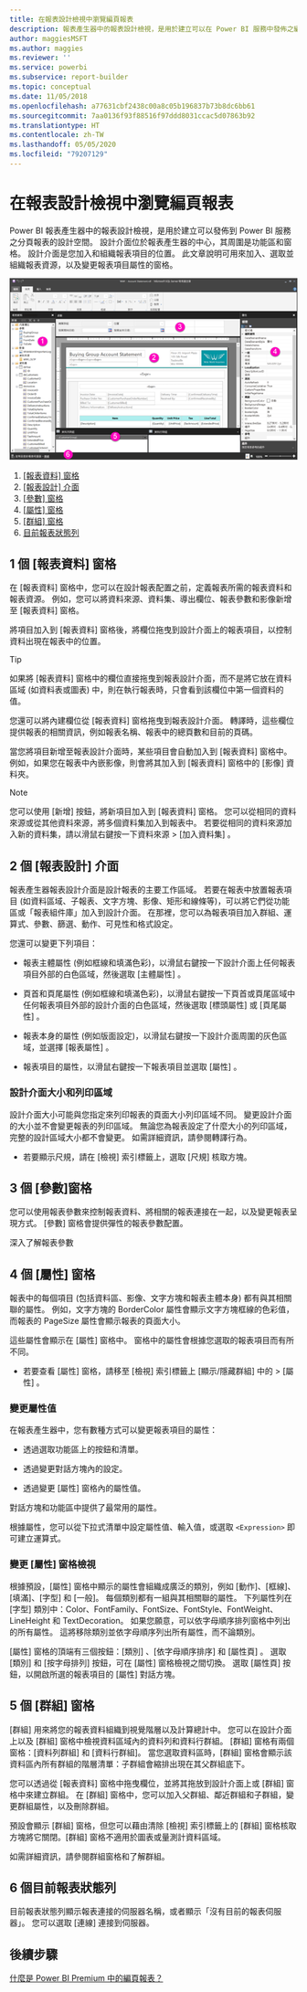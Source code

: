 ```yaml
---
title: 在報表設計檢視中瀏覽編頁報表
description: 報表產生器中的報表設計檢視，是用於建立可以在 Power BI 服務中發佈之編頁報表的設計空間。
author: maggiesMSFT
ms.author: maggies
ms.reviewer: ''
ms.service: powerbi
ms.subservice: report-builder
ms.topic: conceptual
ms.date: 11/05/2018
ms.openlocfilehash: a77631cbf2438c00a8c05b196837b73b8dc6bb61
ms.sourcegitcommit: 7aa0136f93f88516f97ddd8031ccac5d07863b92
ms.translationtype: HT
ms.contentlocale: zh-TW
ms.lasthandoff: 05/05/2020
ms.locfileid: "79207129"
---
```

# <a name="getting-around-in-report-design-view-for-paginated-reports"></a>在報表設計檢視中瀏覽編頁報表

Power BI 報表產生器中的報表設計檢視，是用於建立可以發佈到 Power BI 服務之分頁報表的設計空間。 設計介面位於報表產生器的中心，其周圍是功能區和窗格。 設計介面是您加入和組織報表項目的位置。 此文章說明可用來加入、選取並組織報表資源，以及變更報表項目屬性的窗格。  

![報表產生器報表設計檢視](media/paginated-reports-report-design-view/power-bi-paginated-report-design-view.png)

1. [[報表資料] 窗格](#1-report-data-pane) 
2. [[報表設計] 介面](#2-report-design-surface)  
3. [[參數] 窗格](#3-parameters-pane) 
4. [[屬性] 窗格](#4-properties-pane) 
5. [[群組] 窗格](#5-grouping-pane) 
6. [目前報表狀態列](#6-current-report-status-bar)  
  
## <a name="1-report-data-pane"></a>1 個 [報表資料] 窗格  
 在 [報表資料] 窗格中，您可以在設計報表配置之前，定義報表所需的報表資料和報表資源。 例如，您可以將資料來源、資料集、導出欄位、報表參數和影像新增至 [報表資料] 窗格。  
  
 將項目加入到 [報表資料] 窗格後，將欄位拖曳到設計介面上的報表項目，以控制資料出現在報表中的位置。  
  
> [!TIP]  
>  如果將 [報表資料] 窗格中的欄位直接拖曳到報表設計介面，而不是將它放在資料區域 (如資料表或圖表) 中，則在執行報表時，只會看到該欄位中第一個資料的值。  
  
 您還可以將內建欄位從 [報表資料] 窗格拖曳到報表設計介面。 轉譯時，這些欄位提供報表的相關資訊，例如報表名稱、報表中的總頁數和目前的頁碼。  
  
 當您將項目新增至報表設計介面時，某些項目會自動加入到 [報表資料] 窗格中。 例如，如果您在報表中內嵌影像，則會將其加入到 [報表資料] 窗格中的 [影像] 資料夾。  
  
> [!NOTE]  
>  您可以使用 [新增]  按鈕，將新項目加入到 [報表資料] 窗格。 您可以從相同的資料來源或從其他資料來源，將多個資料集加入到報表中。 若要從相同的資料來源加入新的資料集，請以滑鼠右鍵按一下資料來源 > [加入資料集]  。  
  
## <a name="2-report-design-surface"></a>2 個 [報表設計] 介面  
 報表產生器報表設計介面是設計報表的主要工作區域。 若要在報表中放置報表項目 (如資料區域、子報表、文字方塊、影像、矩形和線條等)，可以將它們從功能區或「報表組件庫」加入到設計介面。 在那裡，您可以為報表項目加入群組、運算式、參數、篩選、動作、可見性和格式設定。  
  
 您還可以變更下列項目：  
  
-   報表主體屬性 (例如框線和填滿色彩)，以滑鼠右鍵按一下設計介面上任何報表項目外部的白色區域，然後選取 [主體屬性]  。  
  
-   頁首和頁尾屬性 (例如框線和填滿色彩)，以滑鼠右鍵按一下頁首或頁尾區域中任何報表項目外部的設計介面的白色區域，然後選取 [標頭屬性]  或 [頁尾屬性]  。  
  
-   報表本身的屬性 (例如版面設定)，以滑鼠右鍵按一下設計介面周圍的灰色區域，並選擇 [報表屬性]  。  
  
-   報表項目的屬性，以滑鼠右鍵按一下報表項目並選取 [屬性]  。  
  
### <a name="design-surface-size-and-print-area"></a>設計介面大小和列印區域  
設計介面大小可能與您指定來列印報表的頁面大小列印區域不同。 變更設計介面的大小並不會變更報表的列印區域。 無論您為報表設定了什麼大小的列印區域，完整的設計區域大小都不會變更。 如需詳細資訊，請參閱轉譯行為。 
  
- 若要顯示尺規，請在 [檢視]  索引標籤上，選取 [尺規]  核取方塊。  
  
## <a name="3-parameters-pane"></a>3 個 [參數]窗格  
 您可以使用報表參數來控制報表資料、將相關的報表連接在一起，以及變更報表呈現方式。 [參數] 窗格會提供彈性的報表參數配置。  
  
 深入了解報表參數   
  
## <a name="4-properties-pane"></a>4 個 [屬性] 窗格
 報表中的每個項目 (包括資料區、影像、文字方塊和報表主體本身) 都有與其相關聯的屬性。 例如，文字方塊的 BorderColor 屬性會顯示文字方塊框線的色彩值，而報表的 PageSize 屬性會顯示報表的頁面大小。  
  
 這些屬性會顯示在 [屬性] 窗格中。 窗格中的屬性會根據您選取的報表項目而有所不同。  
  
- 若要查看 [屬性] 窗格，請移至 [檢視]  索引標籤上 [顯示/隱藏群組]  中的 > [屬性]  。  
  
### <a name="changing-property-values"></a>變更屬性值  
 在報表產生器中，您有數種方式可以變更報表項目的屬性：  
  
-   透過選取功能區上的按鈕和清單。  
  
-   透過變更對話方塊內的設定。  
  
-   透過變更 [屬性] 窗格內的屬性值。  
  
 對話方塊和功能區中提供了最常用的屬性。  
  
 根據屬性，您可以從下拉式清單中設定屬性值、輸入值，或選取 `<Expression>` 即可建立運算式。  
  
### <a name="changing-the-properties-pane-view"></a>變更 [屬性] 窗格檢視  
 根據預設，[屬性] 窗格中顯示的屬性會組織成廣泛的類別，例如 [動作]、[框線]、[填滿]、[字型] 和 [一般]。 每個類別都有一組與其相關聯的屬性。 下列屬性列在 [字型] 類別中：Color、FontFamily、FontSize、FontStyle、FontWeight、LineHeight 和 TextDecoration。 如果您願意，可以依字母順序排列窗格中列出的所有屬性。 這將移除類別並依字母順序列出所有屬性，而不論類別。  
  
 [屬性] 窗格的頂端有三個按鈕：[類別]  、[依字母順序排序]  和 [屬性頁]  。 選取 [類別] 和 [按字母排列] 按鈕，可在 [屬性] 窗格檢視之間切換。 選取 [屬性頁]  按鈕，以開啟所選的報表項目的 [屬性] 對話方塊。  
  
  
## <a name="5-grouping-pane"></a>5 個 [群組] 窗格

 [群組] 用來將您的報表資料組織到視覺階層以及計算總計中。 您可以在設計介面上以及 [群組] 窗格中檢視資料區域內的資料列和資料行群組。 [群組] 窗格有兩個窗格：[資料列群組] 和 [資料行群組]。 當您選取資料區時，[群組] 窗格會顯示該資料區內所有群組的階層清單：子群組會縮排出現在其父群組底下。  
  
 您可以透過從 [報表資料] 窗格中拖曳欄位，並將其拖放到設計介面上或 [群組] 窗格中來建立群組。 在 [群組] 窗格中，您可以加入父群組、鄰近群組和子群組，變更群組屬性，以及刪除群組。  
  
 預設會顯示 [群組] 窗格，但您可以藉由清除 [檢視] 索引標籤上的 [群組] 窗格核取方塊將它關閉。[群組] 窗格不適用於圖表或量測計資料區域。  
  
 如需詳細資訊，請參閱群組窗格和了解群組。  
  
## <a name="6-current-report-status-bar"></a>6 個目前報表狀態列

目前報表狀態列顯示報表連接的伺服器名稱，或者顯示「沒有目前的報表伺服器」。 您可以選取 [連線]  連接到伺服器。

## <a name="next-steps"></a>後續步驟

[什麼是 Power BI Premium 中的編頁報表？](paginated-reports-report-builder-power-bi.md) 

  
  
